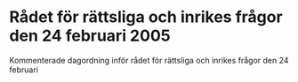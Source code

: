 # Rådet för rättsliga och inrikes frågor den 24 februari 2005

Kommenterade dagordning inför rådet för rättsliga och inrikes frågor den 24 februari
